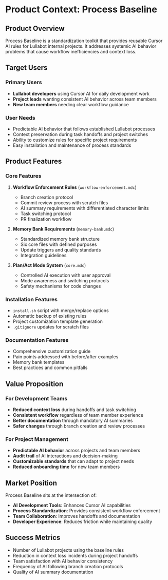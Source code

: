 # Product Context: Process Baseline

## Product Overview

Process Baseline is a standardization toolkit that provides reusable Cursor AI rules for Lullabot internal projects. It addresses systemic AI behavior problems that cause workflow inefficiencies and context loss.

## Target Users

### Primary Users
- **Lullabot developers** using Cursor AI for daily development work
- **Project leads** wanting consistent AI behavior across team members
- **New team members** needing clear workflow guidance

### User Needs
- Predictable AI behavior that follows established Lullabot processes
- Context preservation during task handoffs and project switches
- Ability to customize rules for specific project requirements
- Easy installation and maintenance of process standards

## Product Features

### Core Features
1. **Workflow Enforcement Rules** (`workflow-enforcement.mdc`)
   - Branch creation protocol
   - Commit review process with scratch files
   - AI summary requirements with differentiated character limits
   - Task switching protocol
   - PR finalization workflow

2. **Memory Bank Requirements** (`memory-bank.mdc`)
   - Standardized memory bank structure
   - Six core files with defined purposes
   - Update triggers and quality standards
   - Integration guidelines

3. **Plan/Act Mode System** (`core.mdc`)
   - Controlled AI execution with user approval
   - Mode awareness and switching protocols
   - Safety mechanisms for code changes

### Installation Features
- `install.sh` script with merge/replace options
- Automatic backup of existing rules
- Project customization template generation
- `.gitignore` updates for scratch files

### Documentation Features
- Comprehensive customization guide
- Pain points addressed with before/after examples
- Memory bank templates
- Best practices and common pitfalls

## Value Proposition

### For Development Teams
- **Reduced context loss** during handoffs and task switching
- **Consistent workflow** regardless of team member experience
- **Better documentation** through mandatory AI summaries
- **Safer changes** through branch creation and review processes

### For Project Management
- **Predictable AI behavior** across projects and team members
- **Audit trail** of AI interactions and decision-making
- **Customizable standards** that can adapt to project needs
- **Reduced onboarding time** for new team members

## Market Position

Process Baseline sits at the intersection of:
- **AI Development Tools**: Enhances Cursor AI capabilities
- **Process Standardization**: Provides consistent workflow enforcement
- **Team Collaboration**: Improves handoffs and documentation
- **Developer Experience**: Reduces friction while maintaining quality

## Success Metrics

- Number of Lullabot projects using the baseline rules
- Reduction in context loss incidents during project handoffs
- Team satisfaction with AI behavior consistency
- Frequency of AI following branch creation protocols
- Quality of AI summary documentation 